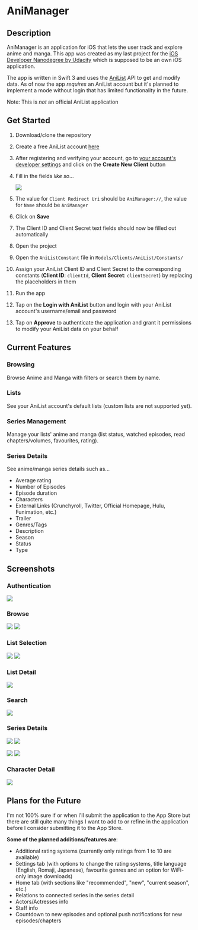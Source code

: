 # AniManager
## Description
AniManager is an application for iOS that lets the user track and explore anime and manga. This app was created as my last project for the [iOS Developer Nanodegree by Udacity](https://www.udacity.com/course/ios-developer-nanodegree--nd003) which is supposed to be an own iOS application. 

The app is written in Swift 3 and uses the [AniList](https://anilist.co) API to get and modify data. As of now the app *requires* an AniList account but it's planned to implement a mode without login that has limited functionality in the future.

Note: This is *not* an official AniList application

## Get Started
1. Download/clone the repository
2. Create a free AniList account [here](https://anilist.co/register)
3. After registering and verifying your account, go to [your account's developer settings](https://anilist.co/settings/developer) and click on the **Create New Client** button
4. Fill in the fields *like so*...

	![](https://github.com/helmrich/AniManager/blob/master/screenshots/anilist-client-creation.png?raw=true)
  
5. The value for ```Client Redirect Uri``` should be ```AniManager://```, the value for ```Name``` should be ```AniManager```
6. Click on **Save**
7. The Client ID and Client Secret text fields should now be filled out automatically
8. Open the project
9. Open the ```AniListConstant``` file in ```Models/Clients/AniList/Constants/```
10. Assign your AniList Client ID and Client Secret to the corresponding constants (**Client ID**: ```clientId```, **Client Secret**: ```clientSecret```) by replacing the placeholders in them
11. Run the app
12. Tap on the **Login with AniList** button and login with your AniList account's username/email and password
13. Tap on **Approve** to authenticate the application and grant it permissions to modify your AniList data on your behalf

## Current Features

### Browsing
Browse Anime and Manga with filters or search them by name.

### Lists
See your AniList account's default lists (custom lists are not supported yet).

### Series Management
Manage your lists' anime and manga (list status, watched episodes, read chapters/volumes, favourites, rating).

### Series Details
See anime/manga series details such as...

- Average rating
- Number of Episodes
- Episode duration
- Characters
- External Links (Crunchyroll, Twitter, Official Homepage, Hulu, Funimation, etc.)
- Trailer
- Genres/Tags
- Description
- Season
- Status
- Type

## Screenshots
### Authentication

![](https://github.com/helmrich/AniManager/blob/master/screenshots/animanager-authentication-login.png?raw=true)

### Browse

![](https://github.com/helmrich/AniManager/blob/master/screenshots/animanager-browse-list.png) ![](https://github.com/helmrich/AniManager/blob/master/screenshots/animanager-browse-filter.png?raw=true)

### List Selection

![](https://github.com/helmrich/AniManager/blob/master/screenshots/animanager-animelists.png) ![](https://github.com/helmrich/AniManager/blob/master/screenshots/animanager-mangalists.png?raw=true)

### List Detail

![](https://github.com/helmrich/AniManager/blob/master/screenshots/animanager-list-detail.png?raw=true)

### Search

![](https://github.com/helmrich/AniManager/blob/master/screenshots/animanager-search.png?raw=true)

### Series Details

![](https://github.com/helmrich/AniManager/blob/master/screenshots/animanager-series-detail-1.png) ![](https://github.com/helmrich/AniManager/blob/master/screenshots/animanager-series-detail-2.png?raw=true)

![](https://github.com/helmrich/AniManager/blob/master/screenshots/animanager-series-detail-3.png) ![](https://github.com/helmrich/AniManager/blob/master/screenshots/animanager-series-detail-4.png?raw=true)

### Character Detail

![](https://github.com/helmrich/AniManager/blob/master/screenshots/animanager-character-detail.png?raw=true)


## Plans for the Future
I'm not 100% sure if or when I'll submit the application to the App Store but there are still quite many things I want to add to or refine in the application before I consider submitting it to the App Store.

**Some of the planned additions/features are**:

- Additional rating systems (currently only ratings from 1 to 10 are available)
- Settings tab (with options to change the rating systems, title language (English, Romaji, Japanese), favourite genres and an option for WiFi-only image downloads)
- Home tab (with sections like "recommended", "new", "current season", etc.)
- Relations to connected series in the series detail
- Actors/Actresses info
- Staff info
- Countdown to new episodes and optional push notifications for new episodes/chapters



